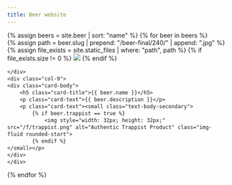 ```yaml
---
title: Beer website
---
```

<div class="container">
{% assign beers = site.beer | sort: "name" %}
{% for beer in beers %}
<div class="card mb-3" style="max-width: 540px;">

<div class="row g-0">
    <div class="col-3">
    {% assign path = beer.slug | prepend: "/beer-final/240/" | append: ".jpg"  %}
    {% assign file_exists = site.static_files | where: "path", path  %}
    {% if file_exists.size != 0 %}
    <img src="{{ path }}" class="img-fluid rounded-start">
    {% endif %}

    </div>
    <div class="col-9">
    <div class="card-body">
        <h5 class="card-title">{{ beer.name }}</h5>
        <p class="card-text">{{ beer.description }}</p>
        <p class="card-text"><small class="text-body-secondary">
            {% if beer.trappist == true %}
                <img style="width: 32px; height: 32px;" src="/f/trappist.png" alt="Authentic Trappist Product" class="img-fluid rounded-start">
            {% endif %}
    </small></p>
    </div>
    </div>
</div>
</div>
{% endfor %}
</div>

